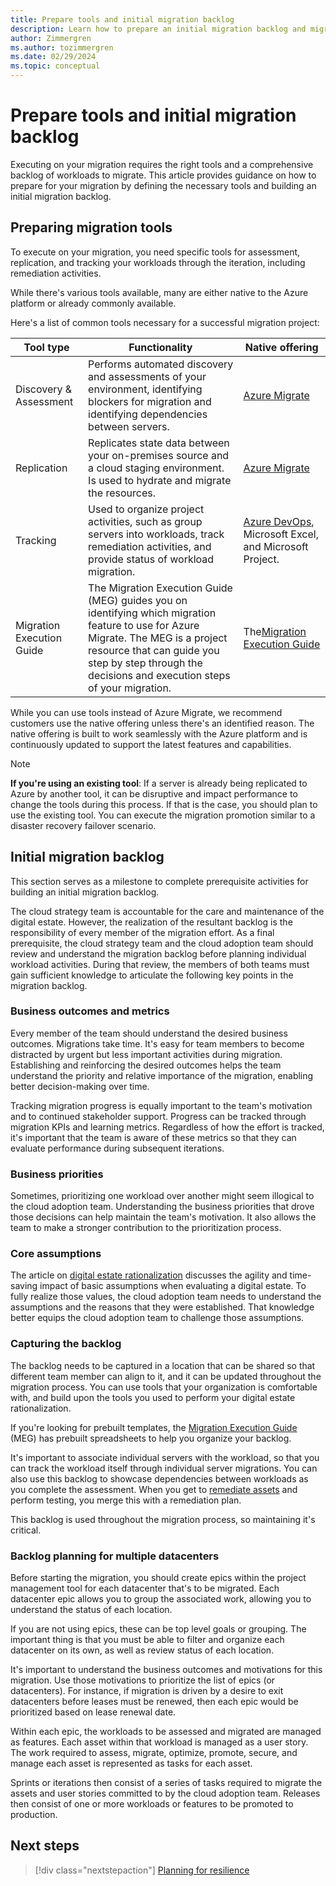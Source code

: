 ```yaml
---
title: Prepare tools and initial migration backlog
description: Learn how to prepare an initial migration backlog and migration tools to help you migrate your workloads to Azure.
author: Zimmergren
ms.author: tozimmergren
ms.date: 02/29/2024
ms.topic: conceptual
---
```


# Prepare tools and initial migration backlog

Executing on your migration requires the right tools and a comprehensive backlog of workloads to migrate. This article provides guidance on how to prepare for your migration by defining the necessary tools and building an initial migration backlog.

## Preparing migration tools

To execute on your migration, you need specific tools for assessment, replication, and tracking your workloads through the iteration, including remediation activities.

While there's various tools available, many are either native to the Azure platform or already commonly available.

Here's a list of common tools necessary for a successful migration project:

|Tool type|Functionality|Native offering|
|---|---|---|
|Discovery & Assessment|Performs automated discovery and assessments of your environment, identifying blockers for migration and identifying dependencies between servers.|[Azure Migrate](/azure/migrate/migrate-services-overview)|
|Replication|Replicates state data between your on-premises source and a cloud staging environment. Is used to hydrate and migrate the resources.|[Azure Migrate](/azure/migrate/migrate-services-overview)|
|Tracking|Used to organize project activities, such as group servers into workloads, track remediation activities, and provide status of workload migration.|[Azure DevOps](/azure/devops/user-guide/what-is-azure-devops), Microsoft Excel, and Microsoft Project.|
|Migration Execution Guide|The Migration Execution Guide (MEG) guides you on identifying which migration feature to use for Azure Migrate. The MEG is a project resource that can guide you step by step through the decisions and execution steps of your migration.|The[Migration Execution Guide](https://github.com/Azure/migration/)|

While you can use tools instead of Azure Migrate, we recommend customers use the native offering unless there's an identified reason. The native offering is built to work seamlessly with the Azure platform and is continuously updated to support the latest features and capabilities.

> [!NOTE]
> **If you're using an existing tool**: If a server is already being replicated to Azure by another tool, it can be disruptive and impact performance to change the tools during this process. If that is the case, you should plan to use the existing tool. You can execute the migration promotion similar to a disaster recovery failover scenario.

## Initial migration backlog

This section serves as a milestone to complete prerequisite activities for building an initial migration backlog.

The cloud strategy team is accountable for the care and maintenance of the digital estate. However, the realization of the resultant backlog is the responsibility of every member of the migration effort. As a final prerequisite, the cloud strategy team and the cloud adoption team should review and understand the migration backlog before planning individual workload activities. During that review, the members of both teams must gain sufficient knowledge to articulate the following key points in the migration backlog.

### Business outcomes and metrics

Every member of the team should understand the desired business outcomes. Migrations take time. It's easy for team members to become distracted by urgent but less important activities during migration. Establishing and reinforcing the desired outcomes helps the team understand the priority and relative importance of the migration, enabling better decision-making over time.

Tracking migration progress is equally important to the team's motivation and to continued stakeholder support. Progress can be tracked through migration KPIs and learning metrics. Regardless of how the effort is tracked, it's important that the team is aware of these metrics so that they can evaluate performance during subsequent iterations.

### Business priorities

Sometimes, prioritizing one workload over another might seem illogical to the cloud adoption team. Understanding the business priorities that drove those decisions can help maintain the team's motivation. It also allows the team to make a stronger contribution to the prioritization process.

### Core assumptions

The article on [digital estate rationalization](../../digital-estate/rationalize.md) discusses the agility and time-saving impact of basic assumptions when evaluating a digital estate. To fully realize those values, the cloud adoption team needs to understand the assumptions and the reasons that they were established. That knowledge better equips the cloud adoption team to challenge those assumptions.

### Capturing the backlog

The backlog needs to be captured in a location that can be shared so that different team member can align to it, and it can be updated throughout the migration process. You can use tools that your organization is comfortable with, and build upon the tools you used to perform your digital estate rationalization.

If you're looking for prebuilt templates, the [Migration Execution Guide](https://github.com/Azure/migration) (MEG) has prebuilt spreadsheets to help you organize your backlog.

It's important to associate individual servers with the workload, so that you can track the workload itself through individual server migrations. You can also use this backlog to showcase dependencies between workloads as you complete the assessment. When you get to [remediate assets](../deploy/remediate.md) and perform testing, you merge this with a remediation plan.

This backlog is used throughout the migration process, so maintaining it's critical.

### Backlog planning for multiple datacenters

Before starting the migration, you should create epics within the project management tool for each datacenter that's to be migrated.  Each datacenter epic allows you to group the associated work, allowing you to understand the status of each location.

If you are not using epics, these can be top level goals or grouping.  The important thing is that you must be able to filter and organize each datacenter on its own, as well as review status of each location.

It's important to understand the business outcomes and motivations for this migration. Use those motivations to prioritize the list of epics (or datacenters). For instance, if migration is driven by a desire to exit datacenters before leases must be renewed, then each epic would be prioritized based on lease renewal date.

Within each epic, the workloads to be assessed and migrated are managed as features. Each asset within that workload is managed as a user story. The work required to assess, migrate, optimize, promote, secure, and manage each asset is represented as tasks for each asset.

Sprints or iterations then consist of a series of tasks required to migrate the assets and user stories committed to by the cloud adoption team. Releases then consist of one or more workloads or features to be promoted to production.

## Next steps

> [!div class="nextstepaction"]
> [Planning for resilience](./plan-for-resilience.md)
